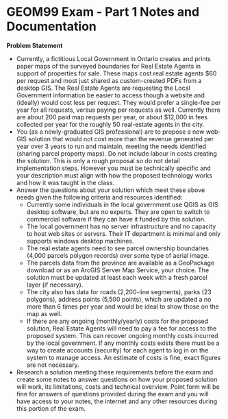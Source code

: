 # GEOM99 Exam - Part 1 Notes and Documentation

**Problem Statement**
* Currently, a fictitious Local Government in Ontario creates and prints paper maps of the surveyed boundaries for Real Estate Agents in support of properties for sale. These maps cost real estate agents $60 per request and most just shared as custom-created PDFs from a desktop GIS. The Real Estate Agents are requesting the Local Government information be easier to access though a website and (ideally) would cost less per request. They would prefer a single-fee per year for all requests, versus paying per requests as well. Currently there are about 200 paid map requests per year, or about $12,000 in fees collected per year for the roughly 50 real-estate agents in the city. 
* You (as a newly-graduated GIS professional) are to propose a new web-GIS solution that would not cost more than the revenue generated per year over 3 years to run and maintain, meeting the needs identified (sharing parcel property maps).  Do not include labour in costs creating the solution. This is only a rough proposal so do not detail implementation steps. However you must be technically specific and your description must align with how the proposed technology works and how it was taught in the class. 
* Answer the questions about your solution which meet these above needs given the following criteria and resources identified:
  * Currently some individuals in the local government use QGIS as GIS desktop software, but are no experts. They are open to switch to commercial software if they can have it funded by this solution.
  * The local government has no server infrastructure and no capacity to host web sites or servers. Their IT department is minimal and only supports windows desktop machines.
  * The real estate agents need to see parcel ownership boundaries (4,000 parcels polygon records) over some type of aerial image. 
  * The parcels data from the province are available as a GeoPackage download or as an ArcGIS Server Map Service, your choice. The solution must be updated at least each week with a fresh parcel layer (if necessary). 
  * The city also has data for roads (2,200-line segments), parks (23 polygons), address points (5,500 points), which are updated a no more than 6 times per year and would be ideal to show those on the map as well.
  * If there are any ongoing (monthly/yearly) costs for the proposed solution, Real Estate Agents will need to pay a fee for access to the proposed system. This can recover ongoing monthly costs incurred by the local government. If any monthly costs exists there must be a way to create accounts (security) for each agent to log in on the system to manage access. An estimate of costs is fine, exact figures are not necessary. 
* Research a solution meeting these requirements before the exam and create some notes to answer questions on how your proposed solution will work, its limitations, costs and technical overview. Point form will be fine for answers of questions provided during the exam and you will have access to your notes, the internet and any other resources during this portion of the exam.
